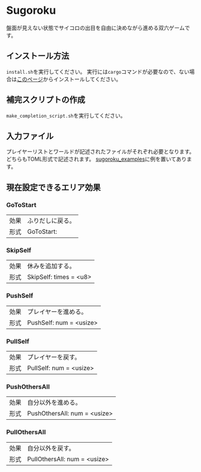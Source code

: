 # Sugoroku

盤面が見えない状態でサイコロの出目を自由に決めながら進める双六ゲームです。

## インストール方法

`install.sh`を実行してください。
実行には`cargo`コマンドが必要なので、ない場合は[このページ](https://www.rust-lang.org/ja/tools/install)からインストールしてください。

## 補完スクリプトの作成

`make_completion_script.sh`を実行してください。

## 入力ファイル

プレイヤーリストとワールドが記述されたファイルがそれぞれ必要となります。
どちらもTOML形式で記述されます。
[sugoroku\_examples](sugoroku_examples)に例を置いてあります。

## 現在設定できるエリア効果

### GoToStart

|||
|-|-|
|効果|ふりだしに戻る。|
|形式|GoToStart:|

### SkipSelf

|||
|-|-|
|効果|休みを追加する。|
|形式|SkipSelf: times = \<u8>|

### PushSelf

|||
|-|-|
|効果|プレイヤーを進める。|
|形式|PushSelf: num = \<usize>|

### PullSelf

|||
|-|-|
|効果|プレイヤーを戻す。|
|形式|PullSelf: num = \<usize>|

### PushOthersAll

|||
|-|-|
|効果|自分以外を進める。|
|形式|PushOthersAll: num = \<usize>|

### PullOthersAll

|||
|-|-|
|効果|自分以外を戻す。|
|形式|PullOthersAll: num = \<usize>|

